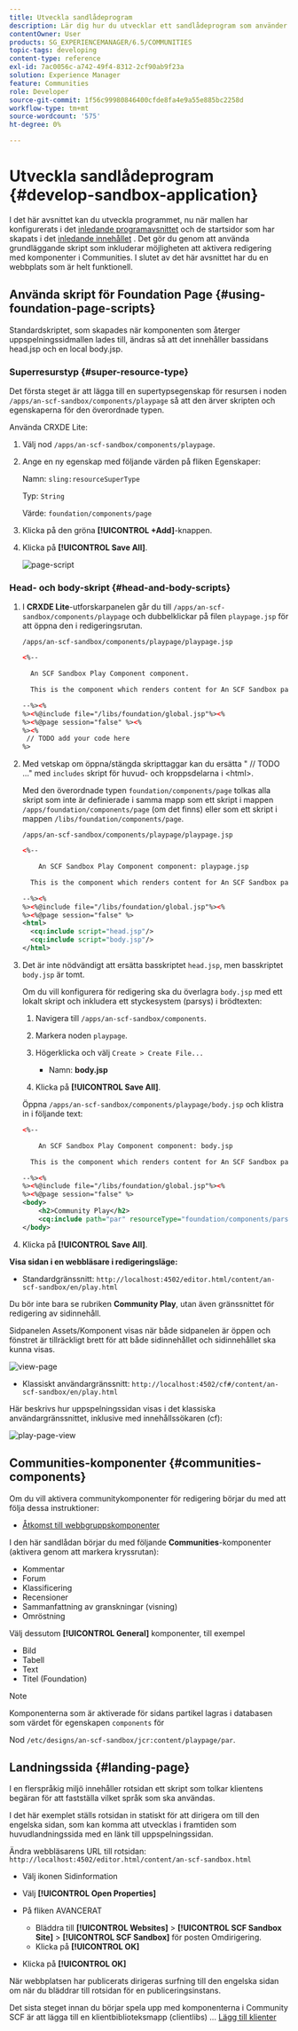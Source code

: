 ```yaml
---
title: Utveckla sandlådeprogram
description: Lär dig hur du utvecklar ett sandlådeprogram som använder grundskript och som har funktioner för att skapa med komponenter i Communities.
contentOwner: User
products: SG_EXPERIENCEMANAGER/6.5/COMMUNITIES
topic-tags: developing
content-type: reference
exl-id: 7ac0056c-a742-49f4-8312-2cf90ab9f23a
solution: Experience Manager
feature: Communities
role: Developer
source-git-commit: 1f56c99980846400cfde8fa4e9a55e885bc2258d
workflow-type: tm+mt
source-wordcount: '575'
ht-degree: 0%

---
```


# Utveckla sandlådeprogram  {#develop-sandbox-application}

I det här avsnittet kan du utveckla programmet, nu när mallen har konfigurerats i det [inledande programavsnittet](initial-app.md) och de startsidor som har skapats i det [inledande innehållet](initial-content.md) . Det gör du genom att använda grundläggande skript som inkluderar möjligheten att aktivera redigering med komponenter i Communities. I slutet av det här avsnittet har du en webbplats som är helt funktionell.

## Använda skript för Foundation Page {#using-foundation-page-scripts}

Standardskriptet, som skapades när komponenten som återger uppspelningssidmallen lades till, ändras så att det innehåller bassidans head.jsp och en local body.jsp.

### Superresurstyp {#super-resource-type}

Det första steget är att lägga till en supertypsegenskap för resursen i noden `/apps/an-scf-sandbox/components/playpage` så att den ärver skripten och egenskaperna för den överordnade typen.

Använda CRXDE Lite:

1. Välj nod `/apps/an-scf-sandbox/components/playpage`.
1. Ange en ny egenskap med följande värden på fliken Egenskaper:

   Namn: `sling:resourceSuperType`

   Typ: `String`

   Värde: `foundation/components/page`

1. Klicka på den gröna **[!UICONTROL +Add]**-knappen.
1. Klicka på **[!UICONTROL Save All]**.

   ![page-script](assets/page-script.png)

### Head- och body-skript {#head-and-body-scripts}

1. I **CRXDE Lite**-utforskarpanelen går du till `/apps/an-scf-sandbox/components/playpage` och dubbelklickar på filen `playpage.jsp` för att öppna den i redigeringsrutan.

   `/apps/an-scf-sandbox/components/playpage/playpage.jsp`

   ```xml
   <%--
   
     An SCF Sandbox Play Component component.
   
     This is the component which renders content for An SCF Sandbox page.
   
   --%><%
   %><%@include file="/libs/foundation/global.jsp"%><%
   %><%@page session="false" %><%
   %><%
    // TODO add your code here
   %>
   ```

1. Med vetskap om öppna/stängda skripttaggar kan du ersätta &quot; // TODO ...&quot; med `includes` skript för huvud- och kroppsdelarna i &lt;html>.

   Med den överordnade typen `foundation/components/page` tolkas alla skript som inte är definierade i samma mapp som ett skript i mappen `/apps/foundation/components/page` (om det finns) eller som ett skript i mappen `/libs/foundation/components/page`.

   `/apps/an-scf-sandbox/components/playpage/playpage.jsp`

   ```xml
   <%--
   
       An SCF Sandbox Play Component component: playpage.jsp
   
     This is the component which renders content for An SCF Sandbox page.
   
   --%><%
   %><%@include file="/libs/foundation/global.jsp"%><%
   %><%@page session="false" %>
   <html>
     <cq:include script="head.jsp"/>
     <cq:include script="body.jsp"/>
   </html>
   ```

1. Det är inte nödvändigt att ersätta basskriptet `head.jsp`, men basskriptet `body.jsp` är tomt.

   Om du vill konfigurera för redigering ska du överlagra `body.jsp` med ett lokalt skript och inkludera ett styckesystem (parsys) i brödtexten:

   1. Navigera till `/apps/an-scf-sandbox/components`.
   1. Markera noden `playpage`.
   1. Högerklicka och välj `Create > Create File...`

      * Namn: **body.jsp**

   1. Klicka på **[!UICONTROL Save All]**.

   Öppna `/apps/an-scf-sandbox/components/playpage/body.jsp` och klistra in i följande text:

   ```xml
   <%--
   
       An SCF Sandbox Play Component component: body.jsp
   
     This is the component which renders content for An SCF Sandbox page.
   
   --%><%
   %><%@include file="/libs/foundation/global.jsp"%><%
   %><%@page session="false" %>
   <body>
       <h2>Community Play</h2>
       <cq:include path="par" resourceType="foundation/components/parsys" />
   </body>
   ```

1. Klicka på **[!UICONTROL Save All]**.

**Visa sidan i en webbläsare i redigeringsläge:**

* Standardgränssnitt: `http://localhost:4502/editor.html/content/an-scf-sandbox/en/play.html`

Du bör inte bara se rubriken **Community Play**, utan även gränssnittet för redigering av sidinnehåll.

Sidpanelen Assets/Komponent visas när både sidpanelen är öppen och fönstret är tillräckligt brett för att både sidinnehållet och sidinnehållet ska kunna visas.

![view-page](assets/view-page.png)

* Klassiskt användargränssnitt: `http://localhost:4502/cf#/content/an-scf-sandbox/en/play.html`

Här beskrivs hur uppspelningssidan visas i det klassiska användargränssnittet, inklusive med innehållssökaren (cf):

![play-page-view](assets/play-page-view.png)

## Communities-komponenter {#communities-components}

Om du vill aktivera communitykomponenter för redigering börjar du med att följa dessa instruktioner:

* [Åtkomst till webbgruppskomponenter](basics.md#accessing-communities-components)

I den här sandlådan börjar du med följande **Communities**-komponenter (aktivera genom att markera kryssrutan):

* Kommentar
* Forum
* Klassificering
* Recensioner
* Sammanfattning av granskningar (visning)
* Omröstning

Välj dessutom **[!UICONTROL General]** komponenter, till exempel

* Bild
* Tabell
* Text
* Titel (Foundation)

>[!NOTE]
>
>Komponenterna som är aktiverade för sidans partikel lagras i databasen som värdet för egenskapen `components` för
>
>Nod `/etc/designs/an-scf-sandbox/jcr:content/playpage/par`.

## Landningssida {#landing-page}

I en flerspråkig miljö innehåller rotsidan ett skript som tolkar klientens begäran för att fastställa vilket språk som ska användas.

I det här exemplet ställs rotsidan in statiskt för att dirigera om till den engelska sidan, som kan komma att utvecklas i framtiden som huvudlandningssida med en länk till uppspelningssidan.

Ändra webbläsarens URL till rotsidan: `http://localhost:4502/editor.html/content/an-scf-sandbox.html`

* Välj ikonen Sidinformation
* Välj **[!UICONTROL Open Properties]**
* På fliken AVANCERAT

   * Bläddra till **[!UICONTROL Websites]** > **[!UICONTROL SCF Sandbox Site]** > **[!UICONTROL SCF Sandbox]** för posten Omdirigering.
   * Klicka på **[!UICONTROL OK]**

* Klicka på **[!UICONTROL OK]**

När webbplatsen har publicerats dirigeras surfning till den engelska sidan om när du bläddrar till rotsidan för en publiceringsinstans.

Det sista steget innan du börjar spela upp med komponenterna i Community SCF är att lägga till en klientbiblioteksmapp (clientlibs) ... [Lägg till klienter](add-clientlibs.md)
